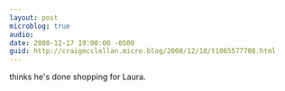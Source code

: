 ```yaml
---
layout: post
microblog: true
audio: 
date: 2008-12-17 19:00:00 -0500
guid: http://craigmcclellan.micro.blog/2008/12/18/t1065577708.html
---
```

thinks he's done shopping for Laura.
